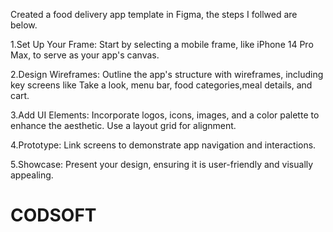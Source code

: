 Created a food delivery app template in Figma, the steps I follwed are below.

1.Set Up Your Frame: Start by selecting a mobile frame, like iPhone 14 Pro Max, to serve as your app's canvas.

2.Design Wireframes: Outline the app's structure with wireframes, including key screens like Take a look, menu bar, food categories,meal details, and cart.

3.Add UI Elements: Incorporate logos, icons, images, and a color palette to enhance the aesthetic. Use a layout grid for alignment.

4.Prototype: Link screens to demonstrate app navigation and interactions.

5.Showcase: Present your design, ensuring it is user-friendly and visually appealing.
# CODSOFT

